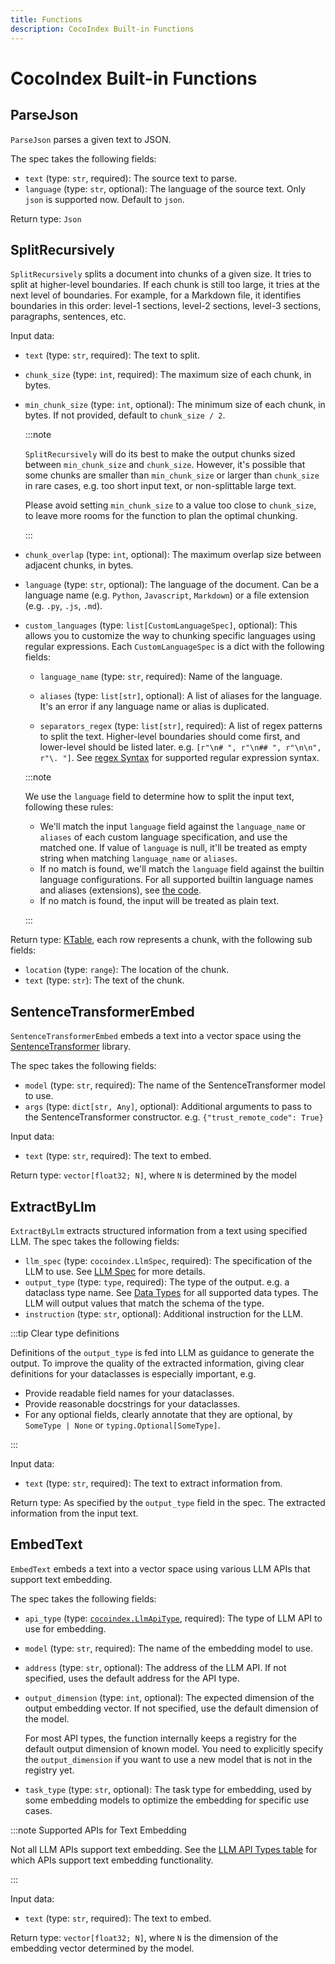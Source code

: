 ```yaml
---
title: Functions
description: CocoIndex Built-in Functions
---
```


# CocoIndex Built-in Functions

## ParseJson

`ParseJson` parses a given text to JSON.

The spec takes the following fields:

*   `text` (type: `str`, required): The source text to parse.
*   `language` (type: `str`, optional): The language of the source text.  Only `json` is supported now.  Default to `json`.

Return type: `Json`

## SplitRecursively

`SplitRecursively` splits a document into chunks of a given size.
It tries to split at higher-level boundaries. If each chunk is still too large, it tries at the next level of boundaries.
For example, for a Markdown file, it identifies boundaries in this order: level-1 sections, level-2 sections, level-3 sections, paragraphs, sentences, etc.

Input data:

*   `text` (type: `str`, required): The text to split.
*   `chunk_size` (type: `int`, required): The maximum size of each chunk, in bytes.
*   `min_chunk_size` (type: `int`, optional): The minimum size of each chunk, in bytes. If not provided, default to `chunk_size / 2`.

    :::note

    `SplitRecursively` will do its best to make the output chunks sized between `min_chunk_size` and `chunk_size`.
    However, it's possible that some chunks are smaller than `min_chunk_size` or larger than `chunk_size` in rare cases, e.g. too short input text, or non-splittable large text.

    Please avoid setting `min_chunk_size` to a value too close to `chunk_size`, to leave more rooms for the function to plan the optimal chunking.

    :::

*   `chunk_overlap` (type: `int`, optional): The maximum overlap size between adjacent chunks, in bytes.
*   `language` (type: `str`, optional): The language of the document.
    Can be a language name (e.g. `Python`, `Javascript`, `Markdown`) or a file extension (e.g. `.py`, `.js`, `.md`).

*   `custom_languages` (type: `list[CustomLanguageSpec]`, optional): This allows you to customize the way to chunking specific languages using regular expressions. Each `CustomLanguageSpec` is a dict with the following fields:
    *   `language_name` (type: `str`, required): Name of the language.
    *   `aliases` (type: `list[str]`, optional): A list of aliases for the language.
        It's an error if any language name or alias is duplicated.

    *   `separators_regex` (type: `list[str]`, required): A list of regex patterns to split the text.
        Higher-level boundaries should come first, and lower-level should be listed later. e.g. `[r"\n# ", r"\n## ", r"\n\n", r"\. "]`.
        See [regex Syntax](https://docs.rs/regex/latest/regex/#syntax) for supported regular expression syntax.

    :::note

    We use the `language` field to determine how to split the input text, following these rules:

    *   We'll match the input `language` field against the `language_name` or `aliases` of each custom language specification, and use the matched one. If value of `language` is null, it'll be treated as empty string when matching `language_name` or `aliases`.
    *   If no match is found, we'll match the `language` field against the builtin language configurations.
        For all supported builtin language names and aliases (extensions), see [the code](https://github.com/search?q=org%3Acocoindex-io+lang%3Arust++%22static+TREE_SITTER_LANGUAGE_BY_LANG%22&type=code).
    *   If no match is found, the input will be treated as plain text.

    :::

Return type: [KTable](/docs/core/data_types#ktable), each row represents a chunk, with the following sub fields:

*   `location` (type: `range`): The location of the chunk.
*   `text` (type: `str`): The text of the chunk.

## SentenceTransformerEmbed

`SentenceTransformerEmbed` embeds a text into a vector space using the [SentenceTransformer](https://huggingface.co/sentence-transformers) library.

The spec takes the following fields:

*   `model` (type: `str`, required): The name of the SentenceTransformer model to use.
*   `args` (type: `dict[str, Any]`, optional): Additional arguments to pass to the SentenceTransformer constructor. e.g. `{"trust_remote_code": True}`

Input data:

*   `text` (type: `str`, required): The text to embed.

Return type: `vector[float32; N]`, where `N` is determined by the model

## ExtractByLlm

`ExtractByLlm` extracts structured information from a text using specified LLM. The spec takes the following fields:

*   `llm_spec` (type: `cocoindex.LlmSpec`, required): The specification of the LLM to use. See [LLM Spec](/docs/ai/llm#llm-spec) for more details.
*   `output_type` (type: `type`, required): The type of the output. e.g. a dataclass type name. See [Data Types](/docs/core/data_types) for all supported data types. The LLM will output values that match the schema of the type.
*   `instruction` (type: `str`, optional): Additional instruction for the LLM.

:::tip Clear type definitions

Definitions of the `output_type` is fed into LLM as guidance to generate the output.
To improve the quality of the extracted information, giving clear definitions for your dataclasses is especially important, e.g.

*   Provide readable field names for your dataclasses.
*   Provide reasonable docstrings for your dataclasses.
*   For any optional fields, clearly annotate that they are optional, by `SomeType | None` or `typing.Optional[SomeType]`.

:::

Input data:

*   `text` (type: `str`, required): The text to extract information from.

Return type: As specified by the `output_type` field in the spec. The extracted information from the input text.

## EmbedText

`EmbedText` embeds a text into a vector space using various LLM APIs that support text embedding.

The spec takes the following fields:

*   `api_type` (type: [`cocoindex.LlmApiType`](/docs/ai/llm#llm-api-types), required): The type of LLM API to use for embedding.
*   `model` (type: `str`, required): The name of the embedding model to use.
*   `address` (type: `str`, optional): The address of the LLM API. If not specified, uses the default address for the API type.
*   `output_dimension` (type: `int`, optional): The expected dimension of the output embedding vector. If not specified, use the default dimension of the model.

    For most API types, the function internally keeps a registry for the default output dimension of known model.
    You need to explicitly specify the `output_dimension` if you want to use a new model that is not in the registry yet.

*   `task_type` (type: `str`, optional): The task type for embedding, used by some embedding models to optimize the embedding for specific use cases.

:::note Supported APIs for Text Embedding

Not all LLM APIs support text embedding. See the [LLM API Types table](/docs/ai/llm#llm-api-types) for which APIs support text embedding functionality.

:::

Input data:

*   `text` (type: `str`, required): The text to embed.

Return type: `vector[float32; N]`, where `N` is the dimension of the embedding vector determined by the model.
